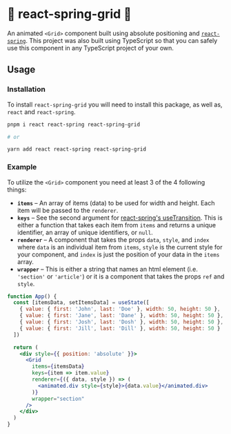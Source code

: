 # 🎉 react-spring-grid 🎉

An animated `<Grid>` component built using absolute positioning and [`react-spring`](https://npm.im/react-spring). This project was also built using TypeScript so that you can safely use this component in any TypeScript project of your own.

## Usage

### Installation

To install `react-spring-grid` you will need to install this package, as well as, `react` and `react-spring`.

```bash
pnpm i react react-spring react-spring-grid

# or

yarn add react react-spring react-spring-grid
```

### Example

To utilize the `<Grid>` component you need at least 3 of the 4 following things:

- **`items`** – An array of items (data) to be used for width and height. Each item will be passed to the `renderer`.
- **`keys`** – See the second argument for [react-spring's useTransition](https://www.react-spring.io/docs/hooks/use-transition). This is either a function that takes each item from `items` and returns a unique identifier, an array of unique identifiers, or `null`.
- **`renderer`** – A component that takes the props `data`, `style`, and `index` where `data` is an individual item from `items`, `style` is the current style for your component, and `index` is just the position of your data in the `items` array.
- **`wrapper`** – This is either a string that names an html element (i.e. `'section'` or `'article'`) or it is a component that takes the props `ref` and `style`.

```jsx
function App() {
  const [itemsData, setItemsData] = useState([
    { value: { first: 'John', last: 'Doe' }, width: 50, height: 50 },
    { value: { first: 'Jane', last: 'Dane' }, width: 50, height: 50 },
    { value: { first: 'Josh', last: 'Dosh' }, width: 50, height: 50 },
    { value: { first: 'Jill', last: 'Dill' }, width: 50, height: 50 }
  ])

  return (
    <div style={{ position: 'absolute' }}>
      <Grid
        items={itemsData}
        keys={item => item.value}
        renderer={({ data, style }) => (
          <animated.div style={style}>{data.value}</animated.div>
        )}
        wrapper="section"
      />
    </div>
  )
}
```

